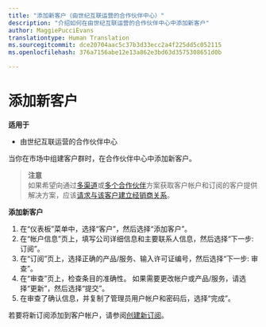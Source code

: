 ```yaml
---
title: "添加新客户（由世纪互联运营的合作伙伴中心）"
description: "介绍如何在由世纪互联运营的合作伙伴中心中添加新客户"
author: MaggiePucciEvans
translationtype: Human Translation
ms.sourcegitcommit: dce20704aac5c37b3d33ecc2a4f225dd5c052115
ms.openlocfilehash: 376a7156abe12e13a862e3bd63d3575308651d0b

---
```


# 添加新客户

**适用于**

-   由世纪互联运营的合作伙伴中心

当你在市场中组建客户群时，在合作伙伴中心中添加新客户。

>**注意**<br> 如果希望向通过[多渠道](multichannel.md)或[多个合作伙伴](multipartner.md)方案获取客户帐户和订阅的客户提供解决方案，应该[请求与该客户建立经销商关系](request-a-relationship-with-a-customer.md)。

**添加新客户**

1.  在“仪表板”菜单中，选择“客户”，然后选择“添加客户”。
2.  在“帐户信息”页上，填写公司详细信息和主要联系人信息，然后选择“下一步: 订阅”。
3.  在“订阅”页上，选择正确的产品/服务、输入许可证编号，然后选择“下一步: 审查”。
4.  在“审查”页上，检查条目的准确性。 如果需要更改帐户或产品/服务，请选择“更新”，然后选择“提交”。
5.  在审查了确认信息，并复制了管理员用户帐户和密码后，选择“完成”。

若要将新订阅添加到客户帐户，请参阅[创建新订阅](create-a-new-subscription.md)。



<!--HONumber=Oct16_HO1-->


